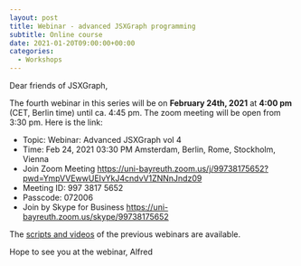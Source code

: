 ```yaml
---
layout: post
title: Webinar - advanced JSXGraph programming
subtitle: Online course
date: 2021-01-20T09:00:00+00:00
categories:
  - Workshops
---
```


Dear friends of JSXGraph,

The fourth webinar in this series will be on **February 24th, 2021** at **4:00 pm** (CET, Berlin time)
until ca. 4:45 pm. The zoom meeting will be open from 3:30 pm.
Here is the link:

* Topic: Webinar: Advanced JSXGraph vol 4
* Time: Feb 24, 2021 03:30 PM Amsterdam, Berlin, Rome, Stockholm, Vienna
* Join Zoom Meeting <https://uni-bayreuth.zoom.us/j/99738175652?pwd=YmpVVEwwUEIvYkJ4cndvV1ZNNnJndz09>
* Meeting ID: 997 3817 5652
* Passcode: 072006
* Join by Skype for Business <https://uni-bayreuth.zoom.us/skype/99738175652>

The [scripts and videos](/wp/docs) of the previous webinars are available.

Hope to see you at the webinar,
Alfred


